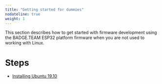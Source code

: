 ```yaml
---
title: "Getting started for dummies"
nodateline: true
weight: 1
---
```


This section describes how to get started with firmware development using the BADGE.TEAM ESP32 platform firmware when you are not used to working with Linux.

# Steps
 - [Installing Ubuntu 19.10](installing-ubuntu)
